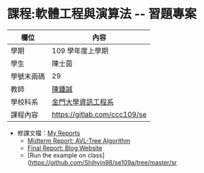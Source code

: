 # 課程:軟體工程與演算法 -- 習題專案

欄位 | 內容
-----|--------
學期 | 109 學年度上學期
學生 |  陳士茵
學號末兩碼 | 29
教師 | [陳鍾誠](https://www.nqu.edu.tw/educsie/index.php?act=blog&code=list&ids=4)
學校科系 | [金門大學資訊工程系](https://www.nqu.edu.tw/educsie/index.php)
課程內容 | https://gitlab.com/ccc109/se

* 修課文檔：[My Reports](https://github.com/Shihyin98/se109a/blob/master/docs/index.html)
  * [Midterm Report: AVL-Tree Algorithm](https://github.com/Shihyin98/se109a/blob/master/docs/FinalReport/algorithm.md)
  * [Final Report: Blog Website](https://github.com/syuan0327/se)
  * [Run the example on class](https://github.com/Shihyin98/se109a/tree/master/sr
